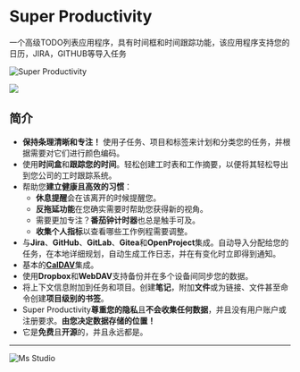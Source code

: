 # Super Productivity

一个高级TODO列表应用程序，具有时间框和时间跟踪功能，该应用程序支持您的日历，JIRA，GITHUB等导入任务

![Super Productivity](https://file.lifebus.top/imgs/super-productivity_cover.png)

![](https://img.shields.io/badge/%E6%96%B0%E7%96%86%E8%90%8C%E6%A3%AE%E8%BD%AF%E4%BB%B6%E5%BC%80%E5%8F%91%E5%B7%A5%E4%BD%9C%E5%AE%A4-%E6%8F%90%E4%BE%9B%E6%8A%80%E6%9C%AF%E6%94%AF%E6%8C%81-blue)

## 简介

- **保持条理清晰和专注！** 使用子任务、项目和标签来计划和分类您的任务，并根据需要对它们进行颜色编码。
- 使用**时间盒**和**跟踪您的时间**。轻松创建工时表和工作摘要，以便将其轻松导出到您公司的工时跟踪系统。
- 帮助您**建立健康且高效的习惯**：
    - **休息提醒**会在该离开的时候提醒您。
    - **反拖延功能**在您确实需要时帮助您获得新的视角。
    - 需要更加专注？**番茄钟计时器**也总是触手可及。
    - **收集个人指标**以查看哪些工作例程需要调整。
- 与**Jira**、**GitHub**、**GitLab**、**Gitea**和**OpenProject**集成。自动导入分配给您的任务，在本地详细规划，自动生成工作日志，并在有变化时立即得到通知。
- 基本的[**CalDAV**](https://github.com/johannesjo/super-productivity/blob/master/docs/caldav.md)集成。
- 使用**Dropbox**和**WebDAV**支持备份并在多个设备间同步您的数据。
- 将上下文信息附加到任务和项目。创建**笔记**，附加**文件**或为链接、文件甚至命令创建**项目级别的书签**。
- Super Productivity**尊重您的隐私**且**不会收集任何数据**，并且没有用户账户或注册要求。**由您决定数据存储的位置！**
- 它是**免费**且**开源**的，并且永远都是。

---

![Ms Studio](https://file.lifebus.top/imgs/ms_blank_001.png)
